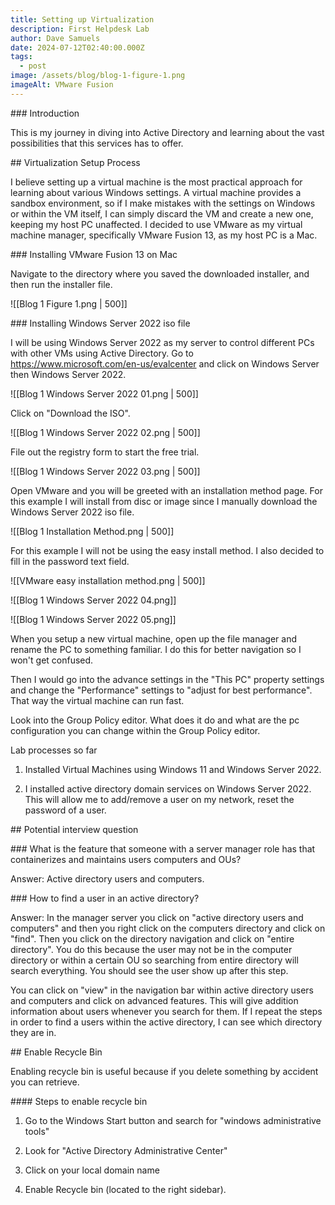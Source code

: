 ```yaml
---
title: Setting up Virtualization
description: First Helpdesk Lab
author: Dave Samuels
date: 2024-07-12T02:40:00.000Z
tags:
  - post
image: /assets/blog/blog-1-figure-1.png
imageAlt: VMware Fusion
---
```



\### Introduction

This is my journey in diving into Active Directory and learning about the vast possibilities that this services has to offer.



\## Virtualization Setup Process 



I believe setting up a virtual machine is the most practical approach for learning about various Windows settings. A virtual machine provides a sandbox environment, so if I make mistakes with the settings on Windows or within the VM itself, I can simply discard the VM and create a new one, keeping my host PC unaffected. I decided to use VMware as my virtual machine manager, specifically VMware Fusion 13, as my host PC is a Mac. 



\### Installing VMware Fusion 13 on Mac



Navigate to the directory where you saved the downloaded installer, and then run the installer file. 



!\[[Blog 1 Figure 1.png | 500]]





\### Installing Windows Server 2022 iso file



I will be using Windows Server 2022 as my server to control different PCs with other VMs using Active Directory.  Go to https://www.microsoft.com/en-us/evalcenter and click on Windows Server then Windows Server 2022.



!\[[Blog 1 Windows Server 2022 01.png | 500]]





Click on "Download the ISO".



!\[[Blog 1 Windows Server 2022 02.png | 500]]



File out the registry form to start the free trial.



!\[[Blog 1 Windows Server 2022 03.png | 500]]





Open VMware and you will be greeted with an installation method page. For this example I will install from disc or image since I manually download the Windows Server 2022 iso file.





!\[[Blog 1 Installation Method.png | 500]]



For this example I will not be using the easy install method. I also decided to fill in the password text field.



!\[[VMware easy installation method.png | 500]]









!\[[Blog 1 Windows Server 2022 04.png]]





!\[[Blog 1 Windows Server 2022 05.png]]











When you setup a new virtual machine, open up the file manager and rename the PC to something familiar. I do this for better navigation so I won't get confused.







Then I would go into the advance settings in the "This PC" property settings and change the "Performance" settings to "adjust for best performance". That way the virtual machine can run fast.



Look into the Group Policy editor. What does it do and what are the pc configuration you can change within the Group Policy editor.



Lab processes so far



1. Installed Virtual Machines using Windows 11 and Windows Server 2022.

2. I installed active directory domain services on Windows Server 2022. This will allow me to add/remove a user on my network, reset the password of a user.



\## Potential interview question



\### What is the feature that someone with a server manager role has that containerizes and maintains users computers and OUs?



Answer: Active directory users and computers.



\### How to find a user in an active directory?



Answer: In the manager server you click on "active directory users and computers" and then you right click on the computers directory and click on "find". Then you click on the directory navigation and click on "entire directory". You do this because the user may not be in the computer directory or within a certain OU so searching from entire directory will search everything. You should see the user show up after this step. 

You can click on "view" in the navigation bar within active directory users and computers and click on advanced features. This will give addition information about users whenever you search for them. If I repeat the steps in order to find a users within the active directory, I can see which directory they are in.







\## Enable Recycle Bin

Enabling recycle bin is useful because if you delete something by accident you can retrieve. 



\#### Steps to enable recycle bin

1. Go to the Windows Start button and search for "windows administrative tools"

2. Look for "Active Directory Administrative Center"

3. Click on your local domain name

4. Enable Recycle bin (located to the right sidebar).

